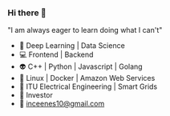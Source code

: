 ### Hi there 👋

"I am always eager to learn doing what I can't"

- 🤯 Deep Learning | Data Science
- 💻 Frontend | Backend
- 👽 C++ | Python | Javascript | Golang
- 🧠 Linux | Docker | Amazon Web Services
- 🔌 ITU Electrical Engineering | Smart Grids
- 🤑 Investor
- :e-mail: inceenes10@gmail.com
